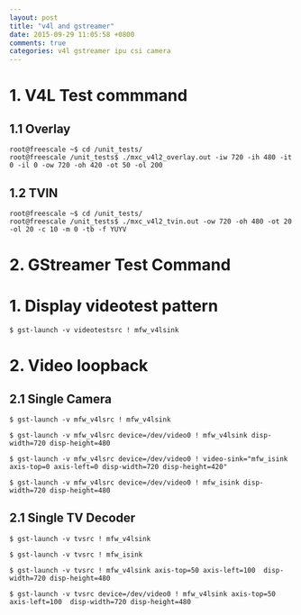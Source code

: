```yaml
---
layout: post
title: "v4l and gstreamer"
date: 2015-09-29 11:05:58 +0800
comments: true
categories: v4l gstreamer ipu csi camera
---
```


# 1. V4L Test commmand #

## 1.1 Overlay ##
	root@freescale ~$ cd /unit_tests/
	root@freescale /unit_tests$ ./mxc_v4l2_overlay.out -iw 720 -ih 480 -it 0 -il 0 -ow 720 -oh 420 -ot 50 -ol 200

## 1.2 TVIN ##
	root@freescale ~$ cd /unit_tests/
	root@freescale /unit_tests$ ./mxc_v4l2_tvin.out -ow 720 -oh 480 -ot 20 -ol 20 -c 10 -m 0 -tb -f YUYV


# 2. GStreamer Test Command #

# 1. Display videotest pattern #

	$ gst-launch -v videotestsrc ! mfw_v4lsink


# 2. Video loopback #

## 2.1 Single Camera ##

	$ gst-launch -v mfw_v4lsrc ! mfw_v4lsink

	$ gst-launch -v mfw_v4lsrc device=/dev/video0 ! mfw_v4lsink disp-width=720 disp-height=480

	$ gst-launch -v mfw_v4lsrc device=/dev/video0 ! video-sink="mfw_isink axis-top=0 axis-left=0 disp-width=720 disp-height=420"

	$ gst-launch -v mfw_v4lsrc device=/dev/video0 ! mfw_isink disp-width=720 disp-height=480

## 2.1 Single TV Decoder ##

	$ gst-launch -v tvsrc ! mfw_v4lsink

	$ gst-launch -v tvsrc ! mfw_isink

	$ gst-launch -v tvsrc ! mfw_v4lsink axis-top=50 axis-left=100  disp-width=720 disp-height=480

	$ gst-launch -v tvsrc device=/dev/video0 ! mfw_v4lsink axis-top=50 axis-left=100  disp-width=720 disp-height=480
